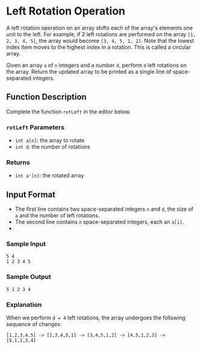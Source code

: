 # Left Rotation Operation

A left rotation operation on an array shifts each of the array's elements one unit to the left. For example, if 2 left rotations are performed on the array `[1, 2, 3, 4, 5]`, the array would become `[3, 4, 5, 1, 2]`. Note that the lowest index item moves to the highest index in a rotation. This is called a circular array.

Given an array `a` of `n` integers and a number `d`, perform `d` left rotations on the array. Return the updated array to be printed as a single line of space-separated integers.

## Function Description

Complete the function `rotLeft` in the editor below.

### `rotLeft` Parameters

- `int a[n]`: the array to rotate
- `int d`: the number of rotations

### Returns

- `int a'[n]`: the rotated array

## Input Format

- The first line contains two space-separated integers `n` and `d`, the size of `a` and the number of left rotations.
- The second line contains `n` space-separated integers, each an `a[i]`.
- 
### Sample Input

```plaintext
5 4
1 2 3 4 5
````

### Sample Output

```plaintext
5 1 2 3 4
````

### Explanation

When we perform `d = 4` left rotations, the array undergoes the following sequence of changes:

```plaintext
[1,2,3,4,5] -> [2,3,4,5,1] -> [3,4,5,1,2] -> [4,5,1,2,3] -> [5,1,2,3,4]
